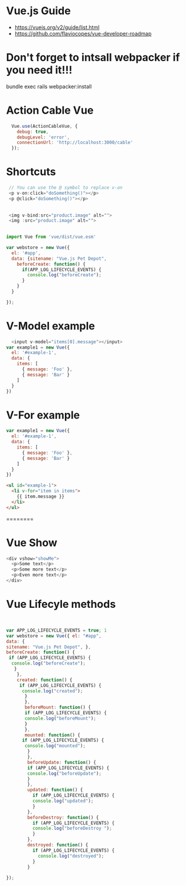 

# Vue.js Guide
* https://vuejs.org/v2/guide/list.html
* https://github.com/flaviocopes/vue-developer-roadmap

# Don't forget to intsall webpacker if you need it!!!
bundle exec rails webpacker:install

# Action Cable Vue
```javascript
  Vue.use(ActionCableVue, {
    debug: true,
    debugLevel: 'error',
    connectionUrl: 'http://localhost:3000/cable'
  });
```

# Shortcuts

```javascript
 // You can use the @ symbol to replace v-on
 <p v-on:click="doSomething()"></p>
 <p @click="doSomething()"></p>
 
 
 <img v-bind:src="product.image" alt="">
 <img :src="product.image" alt="">
 
```


```javascript
import Vue from 'vue/dist/vue.esm'

var webstore = new Vue({
  el: '#app',
  data: {sitename: "Vue.js Pet Depot",
    beforeCreate: function() {
      if(APP_LOG_LIFECYCLE_EVENTS) {
        console.log("beforeCreate"); 
      }
    }
  }

});

```


# V-Model example
```javascript
  <input v-model="items[0].message"></input>
var example1 = new Vue({
  el: '#example-1',
  data: {
    items: [
      { message: 'Foo' },
      { message: 'Bar' }
    ]
  }
})
``` 


# V-For example
```javascript
var example1 = new Vue({
  el: '#example-1',
  data: {
    items: [
      { message: 'Foo' },
      { message: 'Bar' }
    ]
  }
})
``` 

```html
<ul id="example-1">
  <li v-for="item in items">
    {{ item.message }}
  </li>
</ul>
```
========


# Vue Show


```javascript
<div v­show="showMe">
  <p>Some text</p>
  <p>Some more text</p> 
  <p>Even more text</p>
</div> 
```


# Vue Lifecyle methods
```javascript


var APP_LOG_LIFECYCLE_EVENTS = true; 1
var webstore = new Vue({ el: "#app",
data: {
sitename: "Vue.js Pet Depot", },
beforeCreate: function() { 
 if (APP_LOG_LIFECYCLE_EVENTS) { 
  console.log("beforeCreate"); 
   }
    }, 
    created: function() { 
     if (APP_LOG_LIFECYCLE_EVENTS) { 
      console.log("created"); 
       }
       },
       beforeMount: function() { 
       if (APP_LOG_LIFECYCLE_EVENTS) { 
       console.log("beforeMount"); 
       }
       }, 
       mounted: function() { 
      if (APP_LOG_LIFECYCLE_EVENTS) { 
       console.log("mounted"); 
        }
        }, 
        beforeUpdate: function() { 
        if (APP_LOG_LIFECYCLE_EVENTS) { 
        console.log("beforeUpdate"); 
        }
        }, 
        updated: function() { 
          if (APP_LOG_LIFECYCLE_EVENTS) { 
          console.log("updated"); 
          }
        }, 
        beforeDestroy: function() { 
          if (APP_LOG_LIFECYCLE_EVENTS) { 
          console.log("beforeDestroy "); 
          }
        },
        destroyed: function() { 
          if (APP_LOG_LIFECYCLE_EVENTS) { 
            console.log("destroyed"); 
          }
        }
        
});


```
